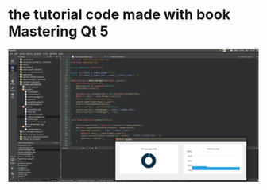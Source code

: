 # the tutorial code made with book Mastering Qt 5

![**Ch. 2 is done.PNG**](https://raw.githubusercontent.com/Evegen55/Qt_simple_gui/master/done.png)
